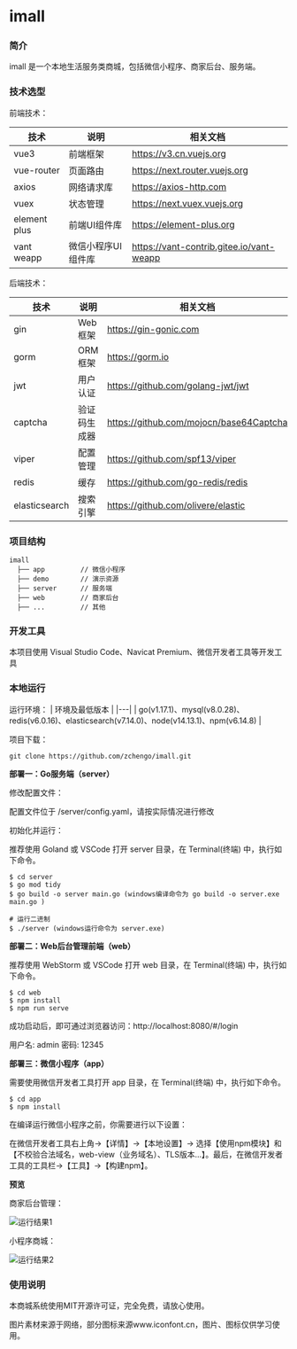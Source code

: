 # imall
### 简介
imall 是一个本地生活服务类商城，包括微信小程序、商家后台、服务端。

### 技术选型

前端技术：

| 技术 | 说明 | 相关文档 |
|---|---|---|
| vue3 | 前端框架 | https://v3.cn.vuejs.org |
| vue-router | 页面路由 | https://next.router.vuejs.org |
| axios | 网络请求库 | https://axios-http.com |
| vuex | 状态管理 | https://next.vuex.vuejs.org |
| element plus | 前端UI组件库 | https://element-plus.org |
| vant weapp | 微信小程序UI组件库 | https://vant-contrib.gitee.io/vant-weapp |

后端技术：

| 技术 | 说明 | 相关文档 |
|---|---|---|
| gin | Web框架 | https://gin-gonic.com |
| gorm | ORM框架 | https://gorm.io |
| jwt | 用户认证 | https://github.com/golang-jwt/jwt |
| captcha | 验证码生成器 | https://github.com/mojocn/base64Captcha |
| viper | 配置管理 | https://github.com/spf13/viper |
| redis | 缓存 | https://github.com/go-redis/redis |
| elasticsearch | 搜索引擎 | https://github.com/olivere/elastic |

### 项目结构
```
imall
  ├── app         // 微信小程序
  ├── demo        // 演示资源
  ├── server      // 服务端
  ├── web         // 商家后台
  ├── ...         // 其他
```
### 开发工具

本项目使用 Visual Studio Code、Navicat Premium、微信开发者工具等开发工具

### 本地运行

运行环境：
| 环境及最低版本 |
|---|
| go(v1.17.1)、mysql(v8.0.28)、redis(v6.0.16)、elasticsearch(v7.14.0)、node(v14.13.1)、npm(v6.14.8) |

项目下载：
```
git clone https://github.com/zchengo/imall.git
```

**部署一：Go服务端（server）**

修改配置文件：

配置文件位于 /server/config.yaml，请按实际情况进行修改

初始化并运行：

推荐使用 Goland 或 VSCode 打开 server 目录，在 Terminal(终端) 中，执行如下命令。
```
$ cd server
$ go mod tidy
$ go build -o server main.go (windows编译命令为 go build -o server.exe main.go )

# 运行二进制
$ ./server (windows运行命令为 server.exe)
```

**部署二：Web后台管理前端（web）**

推荐使用 WebStorm 或 VSCode 打开 web 目录，在 Terminal(终端) 中，执行如下命令。
```
$ cd web
$ npm install
$ npm run serve
```

成功启动后，即可通过浏览器访问：http://localhost:8080/#/login  

用户名: admin 密码: 12345

**部署三：微信小程序（app）**

需要使用微信开发者工具打开 app 目录，在 Terminal(终端) 中，执行如下命令。
```
$ cd app 
$ npm install
```

在编译运行微信小程序之前，你需要进行以下设置：

在微信开发者工具右上角->【详情】->【本地设置】-> 选择【使用npm模块】和【不校验合法域名，web-view（业务域名）、TLS版本...】。最后，在微信开发者工具的工具栏->【工具】->【构建npm】。

**预览**

商家后台管理：

![运行结果1](https://github.com/zchengo/imall/blob/main/demo/result/web.jpg)

小程序商城：

![运行结果2](https://github.com/zchengo/imall/blob/main/demo/result/app.jpg)

### 使用说明

本商城系统使用MIT开源许可证，完全免费，请放心使用。

图片素材来源于网络，部分图标来源www.iconfont.cn，图片、图标仅供学习使用。
